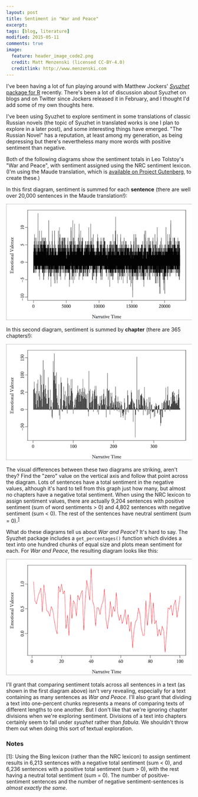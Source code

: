 ```yaml
---
layout: post
title: Sentiment in "War and Peace"
excerpt:
tags: [blog, literature]
modified: 2015-05-11
comments: true
image:
  feature: header_image_code2.png
  credit: Matt Menzenski (licensed CC-BY-4.0)
  creditlink: http://www.menzenski.com
---
```


I've been having a lot of fun playing around with Matthew Jockers'
[*Syuzhet* package for R][syuzhetpackage] recently. There's been a lot
of discussion about Syuzhet on blogs and on Twitter since Jockers
released it in February, and I thought I'd add some of my own thoughts
here.

I've been using Syuzhet to explore sentiment in some translations of
classic Russian novels (the topic of Syuzhet in translated works is
one I plan to explore in a later post), and some interesting things
have emerged. "The Russian Novel" has a reputation, at least among my
generation, as being depressing but there's nevertheless many more
words with positive sentiment than negative.

Both of the following diagrams show the sentiment totals in Leo
Tolstoy's "War and Peace", with sentiment assigned using the NRC
sentiment lexicon. (I'm using the Maude translation, which is
[available on Project Gutenberg][gb], to create these.)

In this first diagram, sentiment is summed for each **sentence** (there
are well over 20,000 sentences in the Maude translation!):

![Sentence-level sentiment totals in "War and Peace](/images/2015-05-11/WarAndPeace_nrc_sentence_600.png "Sentence-level sentiment totals in 'War and Peace'")

In this second diagram, sentiment is summed by **chapter** (there are
365 chapters!):

![Chapter-level sentiment totals in "War and Peace](/images/2015-05-11/WarAndPeace_nrc_chapter_600.png "Chapter-level sentiment totals in 'War and Peace'")

The visual differences between these two diagrams are striking, aren't
they? Find the "zero" value on the vertical axis and follow that point
across the diagram. Lots of sentences have a total sentiment in the
negative values, although it's hard to tell from this graph just how
many, but almost no chapters have a negative total sentiment. When
using the NRC lexicon to assign sentiment values, there are actually
9,204 sentences with positive sentiment (sum of word sentiments > 0)
and 4,802 sentences with negative sentiment (sum < 0). The rest of the
sentences have neutral sentiment (sum = 0).<sup>[1](#fn1)</sup>

What do these diagrams tell us about *War and Peace*? It's hard to
say. The Syuzhet package includes a `get_percentages()` function which
divides a text into one hundred chunks of equal size and plots mean
sentiment for each. For *War and Peace*, the resulting diagram looks
like this:

![Sentiment in "War and Peace" by percentage-based mean values](/images/2015-05-11/WarAndPeace_nrc_percentage_600.png "Sentiment in 'War and Peace' by percentage-based mean values")

I'll grant that comparing sentiment totals across all sentences in a
text (as shown in the first diagram above) isn't very revealing,
especially for a text containing as many sentences as *War and
Peace*. I'll also grant that dividing a text into one-percent chunks
represents a means of comparing texts of different lengths to one
another. But I don't like that we're ignoring chapter divisions when
we're exploring sentiment. Divisions of a text into chapters certainly
seem to fall under *syuzhet* rather than *fabula*. We shouldn't throw
them out when doing this sort of textual exploration.


### Notes

<a name="fn1">[1]</a>: Using the Bing lexicon (rather than the NRC
lexicon) to assign sentiment results in 6,213 sentences with a
negative total sentiment (sum < 0), and 6,236 sentences with a
positive total sentiment (sum > 0), with the rest having a neutral
total sentiment (sum = 0). The number of positive-sentiment sentences
and the number of negative sentiment-sentences is *almost exactly the
same*.

[syuzhetpackage]: http://www.matthewjockers.net/2015/02/02/syuzhet/
[gb]: http://www.gutenberg.org/ebooks/2600

